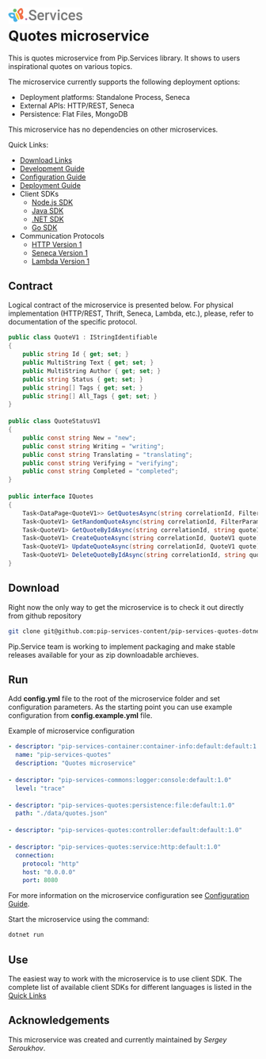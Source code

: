 # <img src="https://github.com/pip-services/pip-services/raw/master/design/Logo.png" alt="Pip.Services Logo" style="max-width:30%"> <br/> Quotes microservice

This is quotes microservice from Pip.Services library. 
It shows to users inspirational quotes on various topics.

The microservice currently supports the following deployment options:
* Deployment platforms: Standalone Process, Seneca
* External APIs: HTTP/REST, Seneca
* Persistence: Flat Files, MongoDB

This microservice has no dependencies on other microservices.

<a name="links"></a> Quick Links:

* [Download Links](doc/Downloads.md)
* [Development Guide](doc/Development.md)
* [Configuration Guide](doc/Configuration.md)
* [Deployment Guide](doc/Deployment.md)
* Client SDKs
  - [Node.js SDK](https://github.com/pip-services/pip-clients-quotes-node)
  - [Java SDK](https://github.com/pip-services/pip-clients-quotes-java)
  - [.NET SDK](https://github.com/pip-services/pip-clients-quotes-dotnet)
  - [Go SDK](https://github.com/pip-services/pip-clients-quotes-go)
* Communication Protocols
  - [HTTP Version 1](doc/HttpProtocolV1.md)
  - [Seneca Version 1](doc/SenecaProtocolV1.md)
  - [Lambda Version 1](doc/LambdaProtocolV1.md)

## Contract

Logical contract of the microservice is presented below. For physical implementation (HTTP/REST, Thrift, Seneca, Lambda, etc.),
please, refer to documentation of the specific protocol.

```csharp
public class QuoteV1 : IStringIdentifiable
{
    public string Id { get; set; }
    public MultiString Text { get; set; }
    public MultiString Author { get; set; }
    public string Status { get; set; }
    public string[] Tags { get; set; }
    public string[] All_Tags { get; set; }
}

public class QuoteStatusV1
{
    public const string New = "new";
    public const string Writing = "writing";
    public const string Translating = "translating";
    public const string Verifying = "verifying";
    public const string Completed = "completed";
}

public interface IQuotes
{
    Task<DataPage<QuoteV1>> GetQuotesAsync(string correlationId, FilterParams filter, PagingParams paging);
    Task<QuoteV1> GetRandomQuoteAsync(string correlationId, FilterParams filter);
    Task<QuoteV1> GetQuoteByIdAsync(string correlationId, string quoteId);
    Task<QuoteV1> CreateQuoteAsync(string correlationId, QuoteV1 quote);
    Task<QuoteV1> UpdateQuoteAsync(string correlationId, QuoteV1 quote);
    Task<QuoteV1> DeleteQuoteByIdAsync(string correlationId, string quoteId);
}

```

## Download

Right now the only way to get the microservice is to check it out directly from github repository
```bash
git clone git@github.com:pip-services-content/pip-services-quotes-dotnet.git
```

Pip.Service team is working to implement packaging and make stable releases available for your 
as zip downloadable archieves.

## Run

Add **config.yml** file to the root of the microservice folder and set configuration parameters.
As the starting point you can use example configuration from **config.example.yml** file. 

Example of microservice configuration
```yaml
- descriptor: "pip-services-container:container-info:default:default:1.0"
  name: "pip-services-quotes"
  description: "Quotes microservice"

- descriptor: "pip-services-commons:logger:console:default:1.0"
  level: "trace"

- descriptor: "pip-services-quotes:persistence:file:default:1.0"
  path: "./data/quotes.json"

- descriptor: "pip-services-quotes:controller:default:default:1.0"

- descriptor: "pip-services-quotes:service:http:default:1.0"
  connection:
    protocol: "http"
    host: "0.0.0.0"
    port: 8080
```
 
For more information on the microservice configuration see [Configuration Guide](Configuration.md).

Start the microservice using the command:
```bash
dotnet run
```

## Use

The easiest way to work with the microservice is to use client SDK. 
The complete list of available client SDKs for different languages is listed in the [Quick Links](#links)


## Acknowledgements

This microservice was created and currently maintained by *Sergey Seroukhov*.
